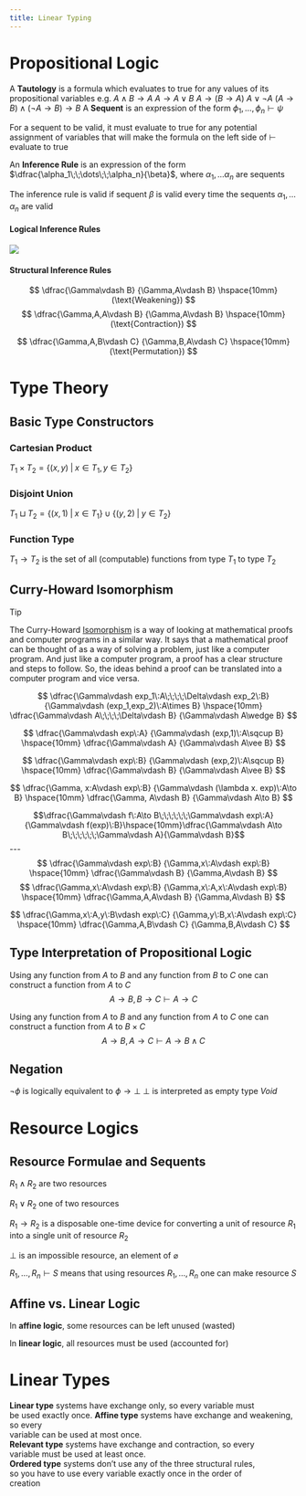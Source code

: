 ```yaml
---
title: Linear Typing
---
```


# Propositional Logic
A **Tautology** is a formula which evaluates to true for any values of its propositional variables
e.g.
	$A\wedge B \to A$
	$A\to A\vee B$
	$A\to (B \to A)$
	$A\vee \neg A$
	$(A\to B)\wedge (\neg A\to B)\to B$
A **Sequent** is an expression of the form $\phi_1,\dots,\phi_n\vdash \psi$ 

For a sequent to be valid, it must evaluate to true for any potential assignment of variables that will make the formula on the left side of $\vdash$ evaluate to true

An **Inference Rule** is an expression of the form $\dfrac{\alpha_1\;\;\dots\;\;\alpha_n}{\beta}$, where $\alpha_1,\dots\alpha_n$ are sequents

The inference rule is valid if sequent $\beta$ is valid every time the sequents $\alpha_1,\dots\alpha_n$ are valid
#### Logical Inference Rules

![](Pasted%20image%2020230921210301.png)
#### Structural Inference Rules
$$
\dfrac{\Gamma\vdash B}
{\Gamma,A\vdash B} \hspace{10mm}(\text{Weakening})
$$ 
$$
\dfrac{\Gamma,A,A\vdash B}
{\Gamma,A\vdash B} \hspace{10mm}(\text{Contraction})
$$

$$
\dfrac{\Gamma,A,B\vdash C}
{\Gamma,B,A\vdash C} \hspace{10mm}(\text{Permutation})
$$ 
# Type Theory

## Basic Type Constructors

### Cartesian Product
$T_1 \times T_2 =\{(x,y)\;|\; x\in T_1, y\in T_2\}$
### Disjoint Union
$T_1 \sqcup T_2 =\{(x,1)\;|\; x\in T_1\}\cup \{(y,2)\;|\; y\in T_2\}$
### Function Type
$T_1 \to T_2$ is the set of all (computable) functions from type $T_1$ to type $T_2$

## Curry-Howard Isomorphism

>[!Tip]
>The Curry-Howard [Isomorphism](Isomorphism.md) is a way of looking at mathematical proofs and computer programs in a similar way. It says that a mathematical proof can be thought of as a way of solving a problem, just like a computer program. And just like a computer program, a proof has a clear structure and steps to follow. So, the ideas behind a proof can be translated into a computer program and vice versa.

$$
\dfrac{\Gamma\vdash exp_1\:A\;\;\;\;\Delta\vdash exp_2\:B}
{\Gamma\vdash (exp_1,exp_2)\:A\times B}
\hspace{10mm}
\dfrac{\Gamma\vdash A\;\;\;\;\Delta\vdash B}
{\Gamma\vdash A\wedge B}
$$

$$
\dfrac{\Gamma\vdash exp\:A}
{\Gamma\vdash (exp,1)\:A\sqcup B}
\hspace{10mm}
\dfrac{\Gamma\vdash A}
{\Gamma\vdash A\vee B}
$$

$$
\dfrac{\Gamma\vdash exp\:B}
{\Gamma\vdash (exp,2)\:A\sqcup B}
\hspace{10mm}
\dfrac{\Gamma\vdash B}
{\Gamma\vdash A\vee B}
$$

$$
\dfrac{\Gamma, x:A\vdash exp\:B}
{\Gamma\vdash (\lambda x. exp)\:A\to B}
\hspace{10mm}
\dfrac{\Gamma, A\vdash B}
{\Gamma\vdash A\to B}
$$

$$\dfrac{\Gamma\vdash f\:A\to B\;\;\;\;\;\;\Gamma\vdash exp\:A}{\Gamma\vdash f(exp)\:B}\hspace{10mm}\dfrac{\Gamma\vdash A\to B\;\;\;\;\;\;\Gamma\vdash A}{\Gamma\vdash B}$$ ---
$$
\dfrac{\Gamma\vdash exp\:B}
{\Gamma,x\:A\vdash exp\:B}
\hspace{10mm}
\dfrac{\Gamma\vdash B}
{\Gamma,A\vdash B} 
$$ 
$$
\dfrac{\Gamma,x\:A\vdash exp\:B}
{\Gamma,x\:A,x\:A\vdash exp\:B}
\hspace{10mm}
\dfrac{\Gamma,A,A\vdash B}
{\Gamma,A\vdash B} 
$$

$$
\dfrac{\Gamma,x\:A,y\:B\vdash exp\:C}
{\Gamma,y\:B,x\:A\vdash exp\:C}
\hspace{10mm}
\dfrac{\Gamma,A,B\vdash C}
{\Gamma,B,A\vdash C} 
$$ 
## Type Interpretation of Propositional Logic

Using any function from $A$ to $B$ and any function from $B$ to $C$ one can construct a function from $A$ to $C$
$$
A\to B, B\to C \vdash A\to C
$$

Using any function from $A$ to $B$ and any function from $A$ to $C$ one can construct a function from $A$ to $B\times C$
$$
A\to B, A\to C \vdash A\to B\wedge C
$$
## Negation

$\neg\phi$ is logically equivalent to $\phi\to \bot$
$\bot$ is interpreted as empty type $Void$

# Resource Logics

## Resource Formulae and Sequents

$R_1\wedge R_2$ are two resources 

$R_1\vee R_2$ one of two resources

$R_1\to R_2$ is a disposable one-time device for converting a unit of resource $R_1$ into a single unit of resource $R_2$

$\bot$ is an impossible resource, an element of $\varnothing$

$R_1,\dots,R_n\vdash S$ means that using resources $R_1,\dots,R_n$ one can make resource $S$

## Affine vs. Linear Logic

In **affine logic**, some resources can be left unused (wasted)

In **linear logic**, all resources must be used (accounted for)

# Linear Types

**Linear type** systems have exchange only, so every variable must  
be used exactly once.
**Affine type** systems have exchange and weakening, so every  
variable can be used at most once.  
**Relevant type** systems have exchange and contraction, so every  
variable must be used at least once.  
**Ordered type** systems don’t use any of the three structural rules,  
so you have to use every variable exactly once in the order of  
creation